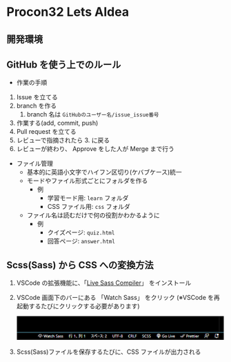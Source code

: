 # Procon32 Lets AIdea

## 開発環境

## GitHub を使う上でのルール

- 作業の手順

1.  Issue を立てる
1.  branch を作る
    1. branch 名は `GitHubのユーザー名/issue_issue番号`
1.  作業する(add, commit, push)
1.  Pull request を立てる
1.  レビューで指摘されたら 3. に戻る
1.  レビューが終わり、 Approve をした人が Merge まで行う

- ファイル管理
  - 基本的に英語小文字でハイフン区切り(ケバブケース)統一
  - モードやファイル形式ごとにフォルダを作る
    - 例
      - 学習モード用: `learn` フォルダ
      - CSS ファイル用: `css` フォルダ
  - ファイル名は読むだけで何の役割かわかるように
    - 例
      - クイズページ: `quiz.html`
      - 回答ページ: `answer.html`

## Scss(Sass) から CSS への変換方法

1. VSCode の拡張機能に、「[Live Sass Compiler](https://marketplace.visualstudio.com/items?itemName=ritwickdey.live-sass)」 をインストール
1. VSCode 画面下のバーにある 「Watch Sass」 をクリック (※VSCode を再起動するたびにクリックする必要があります)

   ![Watch Sass](doc/Watch_Sass.png)

1. Scss(Sass)ファイルを保存するたびに、CSS ファイルが出力される
